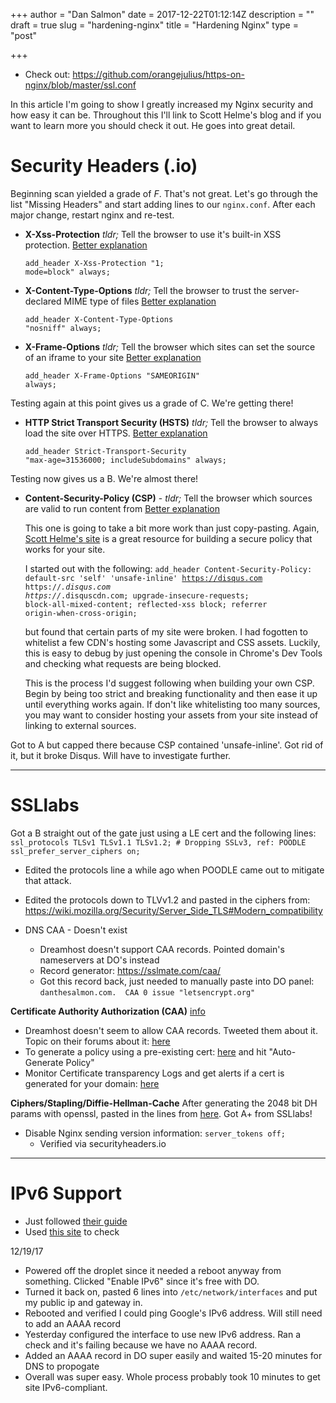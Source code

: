 +++
author = "Dan Salmon"
date = 2017-12-22T01:12:14Z
description = ""
draft = true
slug = "hardening-nginx"
title = "Hardening Nginx"
type = "post"

+++

* Check out: https://github.com/orangejulius/https-on-nginx/blob/master/ssl.conf

 In this article I'm going to show I greatly increased my Nginx security and how easy it can be. Throughout this I'll link to Scott Helme's blog and if you want to learn more you should check it out. He goes into great detail.

# Security Headers (.io)

Beginning scan yielded a grade of *F*. That's not great. Let's go through the list "Missing Headers" and start adding lines to our `nginx.conf`. After each major change, restart nginx and re-test.

* **X-Xss-Protection**
*tldr;* Tell the browser to use it's built-in XSS protection. 
[Better explanation](https://scotthelme.co.uk/hardening-your-http-response-headers/#x-xss-protection)

   <code class="language-nginx">add_header X-Xss-Protection "1; mode=block" always;</code>
* **X-Content-Type-Options**
*tldr;* Tell the browser to trust the server-declared MIME type of files
 [Better explanation](https://scotthelme.co.uk/hardening-your-http-response-headers/#x-content-type-options) 

   <code class="language-nginx">add_header X-Content-Type-Options "nosniff" always;</code>
* **X-Frame-Options** 
*tldr;* Tell the browser which sites can set the source of an iframe to your site 
[Better explanation](https://scotthelme.co.uk/hardening-your-http-response-headers/#x-frame-options)

   <code class="language-nginx">add_header X-Frame-Options "SAMEORIGIN" always;</code>

Testing again at this point gives us a grade of C. We're getting there!

* **HTTP Strict Transport Security (HSTS)**
*tldr;* Tell the browser to always load the site over HTTPS.
[Better explanation](https://scotthelme.co.uk/hardening-your-http-response-headers/#strict-transport-security)

   <code class="language-nginx">add_header Strict-Transport-Security "max-age=31536000; includeSubdomains" always;</code>

Testing now gives us a B. We're almost there!

* **Content-Security-Policy (CSP)** - 
*tldr;* Tell the browser which sources are valid to run content from
[Better explanation](https://scotthelme.co.uk/content-security-policy-an-introduction/)  

  This one is going to take a bit more work than just copy-pasting. Again, [Scott Helme's site](https://scotthelme.co.uk/csp-cheat-sheet/#building-a-policy) is a great resource for building a secure policy that works for your site.
  
  I started out with the following: 
<code class="language-nginx">add_header Content-Security-Policy: default-src 'self' 'unsafe-inline' https://disqus.com https://*.disqus.com https://*.disquscdn.com; upgrade-insecure-requests; block-all-mixed-content; reflected-xss block; referrer origin-when-cross-origin;</code>

  but found that certain parts of my site were broken. I had fogotten to whitelist a few CDN's hosting some Javascript and CSS assets. Luckily, this is easy to debug by just opening the console in Chrome's Dev Tools and checking what requests are being blocked. 
  
  This is the process I'd suggest following when building your own CSP. Begin by being too strict and breaking functionality and then ease it up until everything works again. If don't like whitelisting too many sources, you may want to consider hosting your assets from your site instead of linking to external sources.

Got to A but capped there because CSP contained 'unsafe-inline'. Got rid of it, but it broke Disqus. Will have to investigate further.

----
# SSLlabs

Got a B straight out of the gate just using a LE cert and the following lines:
   ` ssl_protocols TLSv1 TLSv1.1 TLSv1.2; # Dropping SSLv3, ref: POODLE`
   `ssl_prefer_server_ciphers on;`
* Edited the protocols line a while ago when POODLE came out to mitigate that attack.
* Edited the protocols down to TLVv1.2 and pasted in the ciphers from: https://wiki.mozilla.org/Security/Server_Side_TLS#Modern_compatibility

* DNS CAA - Doesn't exist
    * Dreamhost doesn't support CAA records. Pointed domain's nameservers at DO's instead 
    * Record generator: https://sslmate.com/caa/
    * Got this record back, just needed to manually paste into DO panel:
    `danthesalmon.com.	CAA	0 issue "letsencrypt.org"`


**Certificate Authority Authorization (CAA)**
[info](https://blog.qualys.com/ssllabs/2017/03/13/caa-mandated-by-cabrowser-forum)
* Dreamhost doesn't seem to allow CAA records. Tweeted them about it. Topic on their forums about it: [here](https://discussion.dreamhost.com/t/allow-caa-records-in-dhs-dns/64170/9?u=sandwich)
* To generate a policy using a pre-existing cert: [here](https://sslmate.com/caa/) and hit "Auto-Generate Policy"
* Monitor Certificate transparency Logs and get alerts if a cert is generated for your domain: [here](https://sslmate.com/account/certspotter)

**Ciphers/Stapling/Diffie-Hellman-Cache**
After generating the 2048 bit DH params with openssl, pasted in the lines from [here](https://github.com/orangejulius/https-on-nginx/blob/master/ssl.conf). Got A+ from SSLlabs!


* Disable Nginx sending version information:
    `server_tokens off;`
    * Verified via securityheaders.io

-----

# IPv6 Support 
* Just followed [their guide](https://www.digitalocean.com/community/tutorials/how-to-enable-ipv6-for-digitalocean-droplets) 
* Used [this site](http://ready.chair6.net/?url=danthesalmon.com) to check

12/19/17
* Powered off the droplet since it needed a reboot anyway from something. Clicked "Enable IPv6" since it's free with DO. 
* Turned it back on, pasted 6 lines into `/etc/network/interfaces` and put my public ip and gateway in. 
* Rebooted and verified I could ping Google's IPv6 address. Will still need to add an AAAA record 
* Yesterday configured the interface to use new IPv6 address. Ran a check and it's failing because we have no AAAA record.
* Added an AAAA record in DO super easily and waited 15-20 minutes for DNS to propogate 
* Overall was super easy. Whole process probably took 10 minutes to get site IPv6-compliant. 
